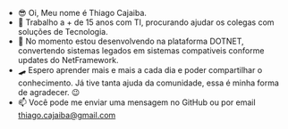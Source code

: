 - 😎 Oi, Meu nome é Thiago Cajaiba.
- 🤖 Trabalho a + de 15 anos com TI, procurando ajudar os colegas com soluções de Tecnologia.
- 🌱 No momento estou desenvolvendo na plataforma DOTNET, convertendo sistemas legados em sistemas compativeis conforme updates do NetFramework.
- 🛹 Espero aprender mais e mais a cada dia e poder compartilhar o conhecimento. Já tive tanta ajuda da comunidade, essa é minha forma de agradecer. 😉
- 📫 Você pode me enviar uma mensagem no GitHub ou por email thiago.cajaiba@gmail.com

<!---
thiagokj/thiagokj is a ✨ special ✨ repository because its `README.md` (this file) appears on your GitHub profile.
You can click the Preview link to take a look at your changes.
--->
